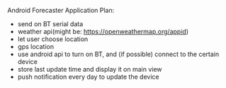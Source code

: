 Android Forecaster Application Plan:
- send on BT serial data
- weather api(might be: https://openweathermap.org/appid)
- let user choose location
- gps location
- use android api to turn on BT, and (if possible) connect to the certain device
- store last update time and display it on main view
- push notification every day to update the device
